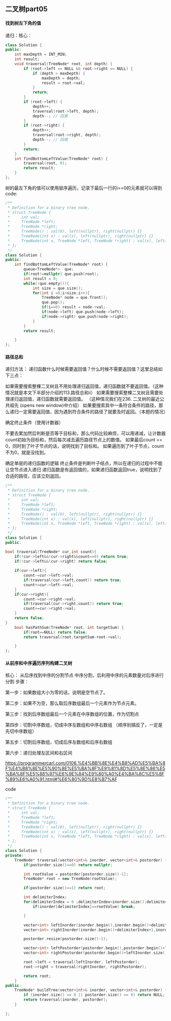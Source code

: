 ## 二叉树part05

#### 找到树左下角的值
递归：核心：
``` CPP
class Solution {
public:
    int maxDepth = INT_MIN;
    int result;
    void traversal(TreeNode* root, int depth) {
        if (root->left == NULL && root->right == NULL) {
            if (depth > maxDepth) {
                maxDepth = depth;
                result = root->val;
            }
            return;
        }
        if (root->left) {
            depth++;
            traversal(root->left, depth);
            depth--; // 回溯
        }
        if (root->right) {
            depth++;
            traversal(root->right, depth);
            depth--; // 回溯
        }
        return;
    }
    int findBottomLeftValue(TreeNode* root) {
        traversal(root, 0);
        return result;
    }
};
```

树的最左下角的值可以使用层序遍历，记录下最后一行的i==0的元素就可以得到
code:
```CPP
/**
 * Definition for a binary tree node.
 * struct TreeNode {
 *     int val;
 *     TreeNode *left;
 *     TreeNode *right;
 *     TreeNode() : val(0), left(nullptr), right(nullptr) {}
 *     TreeNode(int x) : val(x), left(nullptr), right(nullptr) {}
 *     TreeNode(int x, TreeNode *left, TreeNode *right) : val(x), left(left), right(right) {}
 * };
 */
class Solution {
public:
    int findBottomLeftValue(TreeNode* root) {
        queue<TreeNode*>  que;
        if(root!=nullptr) que.push(root);
        int result = 0;
        while(!que.empty()){
            int size = que.size();
            for(int i =0;i<size;i++){
                TreeNode* node = que.front();
                que.pop();
                if(i==0) result = node->val;
                if(node->left) que.push(node->left);
                if(node->right) que.push(node->right);
            }
        }
        return result;

    }
};
```


#### 路径总和
递归方法：
递归函数什么时候需要返回值？什么时候不需要返回值？这里总结如下三点：

如果需要搜索整棵二叉树且不用处理递归返回值，递归函数就不要返回值。（这种情况就是本文下半部分介绍的113.路径总和ii）
如果需要搜索整棵二叉树且需要处理递归返回值，递归函数就需要返回值。 （这种情况我们在236. 二叉树的最近公共祖先 (opens new window)中介绍）
如果要搜索其中一条符合条件的路径，那么递归一定需要返回值，因为遇到符合条件的路径了就要及时返回。（本题的情况）

确定终止条件（使用计数器）

不要去累加然后判断是否等于目标和，那么代码比较麻烦，可以用递减，让计数器count初始为目标和，然后每次减去遍历路径节点上的数值。
如果最后count == 0，同时到了叶子节点的话，说明找到了目标和。
如果遍历到了叶子节点，count不为0，就是没找到。

确定单层的递归函数的逻辑
终止条件是判断叶子结点，所以在递归的过程中不能让空节点进入递归
递归函数是有返回值的，如果递归函数返回true，说明找到了合适的路径，应该立刻返回。


```CPP
/**
 * Definition for a binary tree node.
 * struct TreeNode {
 *     int val;
 *     TreeNode *left;
 *     TreeNode *right;
 *     TreeNode() : val(0), left(nullptr), right(nullptr) {}
 *     TreeNode(int x) : val(x), left(nullptr), right(nullptr) {}
 *     TreeNode(int x, TreeNode *left, TreeNode *right) : val(x), left(left), right(right) {}
 * };
 */
class Solution {
public:

bool traversal(TreeNode* cur,int count){
    if(!cur->left&&!cur->right&&count==0) return true;
    if(!cur->left&&!cur->right) return false;
    
    if(cur->left){
        count-=cur->left->val;
        if(traversal(cur->left,count)) return true;
        count+=cur->left->val;
    }
    if(cur->right){
        count-=cur->right->val;
        if(traversal(cur->right,count)) return true;
        count+=cur->right->val;
    }
    return false;
}
    bool hasPathSum(TreeNode* root, int targetSum) {
        if(root==NULL) return false;
        return traversal(root,targetSum-root->val);

    }
};
```


#### 从前序和中序遍历序列构建二叉树
核心：
从后序找到中序的分割节点
中序分割，后利用中序的元素数量对后序进行分割
步骤：

第一步：如果数组大小为零的话，说明是空节点了。

第二步：如果不为空，那么取后序数组最后一个元素作为节点元素。

第三步：找到后序数组最后一个元素在中序数组的位置，作为切割点

第四步：切割中序数组，切成中序左数组和中序右数组 （顺序别搞反了，一定是先切中序数组）

第五步：切割后序数组，切成后序左数组和后序右数组

第六步：递归处理左区间和右区间

https://programmercarl.com/0106.%E4%BB%8E%E4%B8%AD%E5%BA%8F%E4%B8%8E%E5%90%8E%E5%BA%8F%E9%81%8D%E5%8E%86%E5%BA%8F%E5%88%97%E6%9E%84%E9%80%A0%E4%BA%8C%E5%8F%89%E6%A0%91.html#%E6%80%9D%E8%B7%AF



code
```CPP
/**
 * Definition for a binary tree node.
 * struct TreeNode {
 *     int val;
 *     TreeNode *left;
 *     TreeNode *right;
 *     TreeNode() : val(0), left(nullptr), right(nullptr) {}
 *     TreeNode(int x) : val(x), left(nullptr), right(nullptr) {}
 *     TreeNode(int x, TreeNode *left, TreeNode *right) : val(x), left(left), right(right) {}
 * };
 */
class Solution {
private:
    TreeNode* traversal(vector<int>& inorder, vector<int>& postorder) {
        if(postorder.size()==0) return nullptr;

        int rootValue = postorder[postorder.size()-1];
        TreeNode* root = new TreeNode(rootValue);

        if(postorder.size()==1) return root;

        int delimiterIndex;
        for(delimiterIndex = 0 ;delimiterIndex<inorder.size();delimiterIndex++){
            if(inorder[delimiterIndex]==rootValue) break;

        }

        vector<int> leftInorder(inorder.begin(),inorder.begin()+delimiterIndex);
        vector<int> rightInorder(inorder.begin()+delimiterIndex+1,inorder.end());

        postorder.resize(postorder.size()-1);

        vector<int> leftPostorder(postorder.begin(),postorder.begin()+leftInorder.size());
        vector<int> rightPostorder(postorder.begin()+leftInorder.size(),postorder.end());

        root->left = traversal(leftInorder, leftPostorder);
        root->right = traversal(rightInorder, rightPostorder);

        return root;
    }
public:
    TreeNode* buildTree(vector<int>& inorder, vector<int>& postorder) {
        if (inorder.size() == 0 || postorder.size() == 0) return NULL;
        return traversal(inorder, postorder);
    }
    
};
```